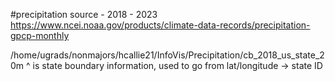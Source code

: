#precipitation source - 2018 - 2023
https://www.ncei.noaa.gov/products/climate-data-records/precipitation-gpcp-monthly

/home/ugrads/nonmajors/hcallie21/InfoVis/Precipitation/cb_2018_us_state_20m
^ is state boundary information, used to go from lat/longitude -> state ID